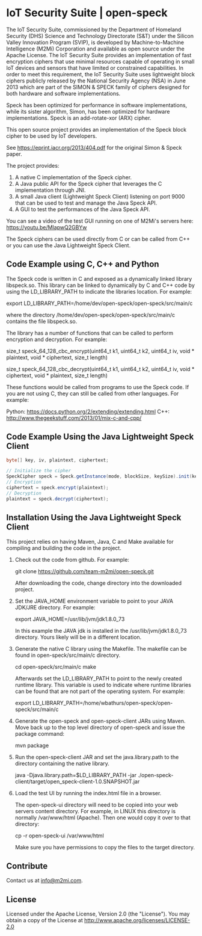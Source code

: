 # IoT Security Suite | open-speck

The IoT Security Suite, commissioned by the Department of Homeland Security (DHS) Science and Technology Directorate (S&T) under the Silicon Valley Innovation Program (SVIP), is developed by  Machine-to-Machine Intelligence  (M2Mi) Corporation and available as open source under the Apache License. The IoT Security Suite provides an implementation of fast encryption ciphers that use minimal resources capable of operating in small IoT devices and sensors that have limited or constrained capabilities. In order to meet this requirement, the IoT Security Suite uses lightweight block ciphers publicly released by the National Security Agency (NSA) in June 2013 which are part of the SIMON & SPECK family of ciphers designed for both hardware and software implementations.

Speck has been optimized for performance in software implementations, while its sister algorithm, Simon, has been optimized for hardware implementations. Speck is an add-rotate-xor (ARX) cipher.

This open source project provides an implementation of the Speck block cipher to be used by IoT developers.

See https://eprint.iacr.org/2013/404.pdf for the original Simon & Speck paper.

The project provides:

1. A native C implementation of the Speck cipher.
2. A Java public API for the Speck cipher that leverages the C implementation through JNI.
3. A small Java client (Lightweight Speck Client) listening on port 9000 that can be used to test and manage the Java Speck API.
4. A GUI to test the performances of the Java Speck API. 

You can see a video of the test GUI running on one of M2Mi's servers here:  https://youtu.be/MIapwQ2GBYw 

The Speck ciphers can be used directly from C or can be called from C++ or you can use the Java Lightweight Speck Client.  

## Code Example using C, C++ and Python  

The Speck code is written in C and exposed as a dynamically linked library libspeck.so. This library can be linked to dynamically by C and C++ code by using the LD_LIBRARY_PATH to indicate the libraries location. For example:

export LD_LIBRARY_PATH=/home/dev/open-speck/open-speck/src/main/c

where the directory /home/dev/open-speck/open-speck/src/main/c contains the file libspeck.so.

The library has a number of functions that can be called to perform encryption and decryption. For example:

size_t speck_64_128_cbc_encrypt(uint64_t k1, uint64_t k2, uint64_t iv, void * plaintext, void * ciphertext, size_t length)

size_t speck_64_128_cbc_decrypt(uint64_t k1, uint64_t k2, uint64_t iv, void * ciphertext, void * plaintext, size_t length)

These functions would be called from programs to use the Speck code. If you are not using C, they can still be called from other languages. For example:

Python: https://docs.python.org/2/extending/extending.html
C++: http://www.thegeekstuff.com/2013/01/mix-c-and-cpp/


## Code Example Using the Java Lightweight Speck Client

```Java
byte[] key, iv, plaintext, ciphertext;

// Initialize the cipher
SpeckCipher speck = Speck.getInstance(mode, blockSize, keySize).init(key, iv);
// Encryption
ciphertext = speck.encrypt(plaintext);
// Decryption
plaintext = speck.decrypt(ciphertext);
```

## Installation Using the Java Lightweight Speck Client

This project relies on having Maven, Java, C and Make available for compiling and building the code in the project.

1. Check out the code from github. For example:

   git clone https://github.com/team-m2mi/open-speck.git

   After downloading the code, change directory into the downloaded project.

2. Set the JAVA_HOME environment variable to point to your JAVA JDK/JRE directory. For example:

   export JAVA_HOME=/usr/lib/jvm/jdk1.8.0_73
   
   In this example the JAVA jdk is installed in the /usr/lib/jvm/jdk1.8.0_73 directory. Yours likely will be in a different location.

3. Generate the native C library using the Makefile. The makefile can be found in open-speck/src/main/c directory.

   cd open-speck/src/main/c
   make
   
   Afterwards set the LD_LIBRARY_PATH to point to the newly created runtime library. This variable is used to indicate where runtime libraries can be found that are not part of the operating system. For example:
   
   export LD_LIBRARY_PATH=/home/wbathurs/open-speck/open-speck/src/main/c
   
4. Generate the open-speck and open-speck-client JARs using Maven. Move back up to the top level directory of open-speck and issue the package command:

   mvn package
5. Run the open-speck-client JAR and set the java.library.path to the directory containing the native library.

   java -Djava.library.path=$LD_LIBRARY_PATH -jar ./open-speck-client/target/open_speck-client-1.0.SNAPSHOT.jar 
   
6. Load the test UI by running the index.html file in a browser.

   The open-speck-ui directory will need to be copied into your web servers content directory. For example, in LINUX this directory is normally /var/www/html (Apache). Then one would copy it over to that directory:
   
   cp -r open-speck-ui /var/www/html
   
   Make sure you have permissions to copy the files to the target directory.

## Contribute

Contact us at info@m2mi.com.

## License

Licensed under the Apache License, Version 2.0 (the "License"). You may obtain a copy of the License at http://www.apache.org/licenses/LICENSE-2.0

